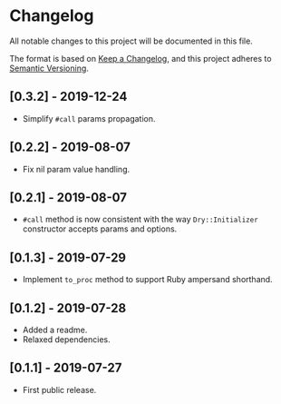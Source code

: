 # Changelog

All notable changes to this project will be documented in this file.

The format is based on [Keep a Changelog](https://keepachangelog.com/en/1.0.0/), and this project adheres to [Semantic Versioning](https://semver.org/spec/v2.0.0.html).

## [0.3.2] - 2019-12-24

- Simplify `#call` params propagation.

## [0.2.2] - 2019-08-07

- Fix nil param value handling.

## [0.2.1] - 2019-08-07

- `#call` method is now consistent with the way `Dry::Initializer` constructor accepts params and options.

## [0.1.3] - 2019-07-29

- Implement `to_proc` method to support Ruby ampersand shorthand.

## [0.1.2] - 2019-07-28

- Added a readme.
- Relaxed dependencies.

## [0.1.1] - 2019-07-27

- First public release.
